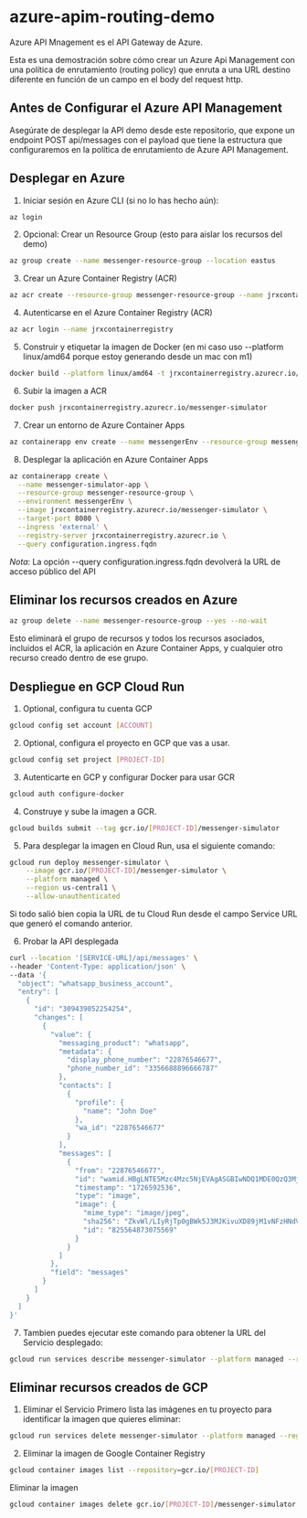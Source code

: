 # azure-apim-routing-demo

Azure API Mnagement es el API Gateway de Azure.

Esta es una demostración sobre cómo crear un Azure Api Management con una política de enrutamiento (routing policy) que enruta a una URL destino diferente en función de un campo en el body del request http.

## Antes de Configurar el Azure API Management

Asegúrate de desplegar la API demo desde este repositorio, que expone un endpoint POST api/messages con el payload que tiene la estructura que configuraremos en la política de enrutamiento de Azure API Management.

## Desplegar en Azure

1. Iniciar sesión en Azure CLI (si no lo has hecho aún):

```bash
az login
```

2. Opcional: Crear un Resource Group (esto para aislar los recursos del demo)

```bash
az group create --name messenger-resource-group --location eastus
```

3. Crear un Azure Container Registry (ACR)

```bash
az acr create --resource-group messenger-resource-group --name jrxcontainerregistry --sku Basic --admin-enabled true
```

4. Autenticarse en el Azure Container Registry (ACR)

```bash
az acr login --name jrxcontainerregistry
```

5. Construir y etiquetar la imagen de Docker (en mi caso uso --platform linux/amd64 porque estoy generando desde un mac con m1)

```bash
docker build --platform linux/amd64 -t jrxcontainerregistry.azurecr.io/messenger-simulator .
```

6. Subir la imagen a ACR

```bash
docker push jrxcontainerregistry.azurecr.io/messenger-simulator
```

7. Crear un entorno de Azure Container Apps

```bash
az containerapp env create --name messengerEnv --resource-group messenger-resource-group --location eastus
```

8. Desplegar la aplicación en Azure Container Apps

```bash
az containerapp create \
  --name messenger-simulator-app \
  --resource-group messenger-resource-group \
  --environment messengerEnv \
  --image jrxcontainerregistry.azurecr.io/messenger-simulator \
  --target-port 8080 \
  --ingress 'external' \
  --registry-server jrxcontainerregistry.azurecr.io \
  --query configuration.ingress.fqdn
  ```

*Nota*: La opción --query configuration.ingress.fqdn devolverá la URL de acceso público del API

## Eliminar los recursos creados en Azure

```bash
az group delete --name messenger-resource-group --yes --no-wait
```

Esto eliminará el grupo de recursos y todos los recursos asociados, incluidos el ACR, la aplicación en Azure Container Apps, y cualquier otro recurso creado dentro de ese grupo.

## Despliegue en GCP Cloud Run

1. Optional, configura tu cuenta GCP

```bash
gcloud config set account [ACCOUNT]
```

2. Optional, configura el proyecto en GCP que vas a usar.

```bash
gcloud config set project [PROJECT-ID]
```

3. Autenticarte en GCP y configurar Docker para usar GCR

```bash
gcloud auth configure-docker
```

4. Construye y sube la imagen a GCR.

```bash
gcloud builds submit --tag gcr.io/[PROJECT-ID]/messenger-simulator
```

5. Para desplegar la imagen en Cloud Run, usa el siguiente comando:

```bash
gcloud run deploy messenger-simulator \
    --image gcr.io/[PROJECT-ID]/messenger-simulator \
    --platform managed \
    --region us-central1 \
    --allow-unauthenticated
```

Si todo salió bien copia la URL de tu Cloud Run desde el campo Service URL que generó el comando anterior.

6. Probar la API desplegada

```bash
curl --location '[SERVICE-URL]/api/messages' \
--header 'Content-Type: application/json' \
--data '{
  "object": "whatsapp_business_account",
  "entry": [
    {
      "id": "309439052254254",
      "changes": [
        {
          "value": {
            "messaging_product": "whatsapp",
            "metadata": {
              "display_phone_number": "22876546677",
              "phone_number_id": "3356688896666787"
            },
            "contacts": [
              {
                "profile": {
                  "name": "John Doe"
                },
                "wa_id": "22876546677"
              }
            ],
            "messages": [
              {
                "from": "22876546677",
                "id": "wamid.HBgLNTE5Mzc4Mzc5NjEVAgASGBIwNDQ1MDE0QzQ3MjZGREFFQzcA",
                "timestamp": "1726592536",
                "type": "image",
                "image": {
                  "mime_type": "image/jpeg",
                  "sha256": "ZkvWl/LIyRjTp0gBWk5J3MJKivuXD89jM1vNFzHNdVw=",
                  "id": "825564873075569"
                }
              }
            ]
          },
          "field": "messages"
        }
      ]
    }
  ]
}'
```

7. Tambien puedes ejecutar este comando para obtener la URL del Servicio desplegado:

```bash
gcloud run services describe messenger-simulator --platform managed --region us-central1 --format 'value(status.url)'

```

## Eliminar recursos creados de GCP

1. Eliminar el Servicio
    Primero lista las imágenes en tu proyecto para identificar la imagen que quieres eliminar:

```bash
gcloud run services delete messenger-simulator --platform managed --region us-central1
```

2. Eliminar la imagen de Google Container Registry

```bash
gcloud container images list --repository=gcr.io/[PROJECT-ID]
```

Eliminar la imagen

```bash
gcloud container images delete gcr.io/[PROJECT-ID]/messenger-simulator --force-delete-tags
```

